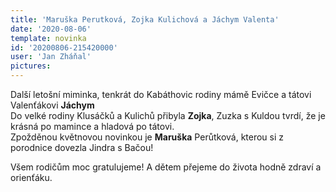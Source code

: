 ```yaml
---
title: 'Maruška Perutková, Zojka Kulichová a Jáchym Valenta'
date: '2020-08-06'
template: novinka
id: '20200806-215420000'
user: 'Jan Zháňal'
pictures:
---
```

Další letošní miminka, tenkrát do Kabáthovic rodiny mámě Evičce a tátovi Valenťákovi **Jáchym**  
Do velké rodiny Klusáčků a Kulichů přibyla **Zojka**, Zuzka s Kuldou tvrdí, že je krásná po mamince a hladová po tátovi.  
Zpožděnou květnovou novinkou je **Maruška** Perůtková, kterou si z porodnice dovezla Jindra s Bačou!

Všem rodičům moc gratulujeme! A dětem přejeme do života hodně zdraví a orienťáku.
